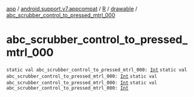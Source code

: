 [app](../../../index.md) / [android.support.v7.appcompat](../../index.md) / [R](../index.md) / [drawable](index.md) / [abc_scrubber_control_to_pressed_mtrl_000](.)

# abc_scrubber_control_to_pressed_mtrl_000

`static val abc_scrubber_control_to_pressed_mtrl_000: `[`Int`](https://kotlinlang.org/api/latest/jvm/stdlib/kotlin/-int/index.html)
`static val abc_scrubber_control_to_pressed_mtrl_000: `[`Int`](https://kotlinlang.org/api/latest/jvm/stdlib/kotlin/-int/index.html)
`static val abc_scrubber_control_to_pressed_mtrl_000: `[`Int`](https://kotlinlang.org/api/latest/jvm/stdlib/kotlin/-int/index.html)
`static val abc_scrubber_control_to_pressed_mtrl_000: `[`Int`](https://kotlinlang.org/api/latest/jvm/stdlib/kotlin/-int/index.html)